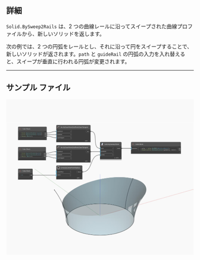 ## 詳細
`Solid.BySweep2Rails` は、2 つの曲線レールに沿ってスイープされた曲線プロファイルから、新しいソリッドを返します。

次の例では、2 つの円弧をレールとし、それに沿って円をスイープすることで、新しいソリッドが返されます。`path` と `guideRail` の円弧の入力を入れ替えると、スイープが垂直に行われる円弧が変更されます。

___
## サンプル ファイル

![BySweep2Rails](./Autodesk.DesignScript.Geometry.Solid.BySweep2Rails_img.jpg)

